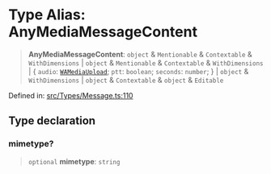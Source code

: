 # Type Alias: AnyMediaMessageContent

> **AnyMediaMessageContent**: `object` & `Mentionable` & `Contextable` & `WithDimensions` \| `object` & `Mentionable` & `Contextable` & `WithDimensions` \| \{ `audio`: [`WAMediaUpload`](WAMediaUpload.md); `ptt`: `boolean`; `seconds`: `number`; \} \| `object` & `WithDimensions` \| `object` & `Contextable` & `object` & `Editable`

Defined in: [src/Types/Message.ts:110](https://github.com/Fokusdotid/bail/blob/8a30cf93a8ac726f06d1ad6578695812a8253e53/src/Types/Message.ts#L110)

## Type declaration

### mimetype?

> `optional` **mimetype**: `string`
